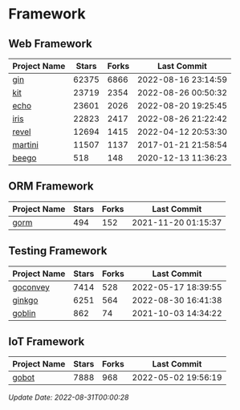 # Framework

## Web Framework
| Project Name | Stars | Forks | Last Commit |
| ------------ | ----- | ----- | ----------- |
| [gin](https://github.com/gin-gonic/gin) | 62375 | 6866 | 2022-08-16 23:14:59 |
| [kit](https://github.com/go-kit/kit) | 23719 | 2354 | 2022-08-26 00:50:32 |
| [echo](https://github.com/labstack/echo) | 23601 | 2026 | 2022-08-20 19:25:45 |
| [iris](https://github.com/kataras/iris) | 22823 | 2417 | 2022-08-26 21:22:42 |
| [revel](https://github.com/revel/revel) | 12694 | 1415 | 2022-04-12 20:53:30 |
| [martini](https://github.com/go-martini/martini) | 11507 | 1137 | 2017-01-21 21:58:54 |
| [beego](https://github.com/astaxie/beego) | 518 | 148 | 2020-12-13 11:36:23 |

## ORM Framework
| Project Name | Stars | Forks | Last Commit |
| ------------ | ----- | ----- | ----------- |
| [gorm](https://github.com/jinzhu/gorm) | 494 | 152 | 2021-11-20 01:15:37 |

## Testing Framework
| Project Name | Stars | Forks | Last Commit |
| ------------ | ----- | ----- | ----------- |
| [goconvey](https://github.com/smartystreets/goconvey) | 7414 | 528 | 2022-05-17 18:39:55 |
| [ginkgo](https://github.com/onsi/ginkgo) | 6251 | 564 | 2022-08-30 16:41:38 |
| [goblin](https://github.com/franela/goblin) | 862 | 74 | 2021-10-03 14:34:22 |

## IoT Framework
| Project Name | Stars | Forks | Last Commit |
| ------------ | ----- | ----- | ----------- |
| [gobot](https://github.com/hybridgroup/gobot) | 7888 | 968 | 2022-05-02 19:56:19 |

*Update Date: 2022-08-31T00:00:28*